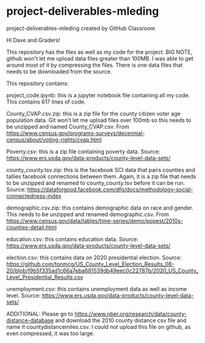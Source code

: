 # project-deliverables-mleding
project-deliverables-mleding created by GitHub Classroom


Hi Dave and Graders!

This repository has the files as well as my code for the project. BIG NOTE, github won't let me upload data files greater than 100MB. I was able
to get around most of it by compressing the files. There is one data files that needs to be downloaded from the source.

This repository contains:

project_code.ipynb: this is a jupyter notebook file containing all my code. This contains 617 lines of code.

County_CVAP.csv.zip: this is a zip file for the county citizen voter age population data. Git won't let me upload files over 100mb so this needs to be unzipped and 
  named County_CVAP.csv. From https://www.census.gov/programs-surveys/decennial-census/about/voting-rights/cvap.html

Poverty.csv: this is a zip file containing poverty data. Source: https://www.ers.usda.gov/data-products/county-level-data-sets/

county_county.tsv.zip: this is the facebook SCI data that pairs counties and tallies facebook connections between them. Again, it is a zip file 
  that needs to be unzipped and renamed to county_county.tsv before it can be run. Source: https://dataforgood.facebook.com/dfg/docs/methodology-social-connectedness-index


demographic.csv.zip: this contains demographic data on race and gender. This needs to be unzipped and renamed demographic.csv. 
  From https://www.census.gov/data/tables/time-series/demo/popest/2010s-counties-detail.html

education.csv: this contains education data. Source: https://www.ers.usda.gov/data-products/county-level-data-sets/

election.csv: this contains data on 2020 presidential election.
  Source: https://github.com/tonmcg/US_County_Level_Election_Results_08-20/blob/f9b5f335ad1c66a7eba681539db49eec0c22787b/2020_US_County_Level_Presidential_Results.csv

unemployment.csv: this contains unemployment data as well as income level. Source: https://www.ers.usda.gov/data-products/county-level-data-sets/

ADDITIONAL:
Please go to https://www.nber.org/research/data/county-distance-database and download the 2010 county distance csv file and name it countydistancemiles.csv. 
I could not upload this file on github, as even compressed, it was too large. 
